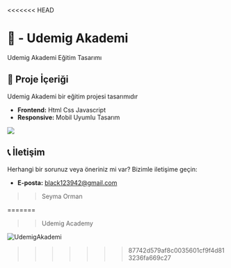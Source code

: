 <<<<<<< HEAD
# 🏢 - Udemig Akademi

Udemig Akademi Eğitim Tasarımı

## 📂 Proje İçeriği  

Udemig Akademi bir eğitim projesi tasarımıdır 

- **Frontend:** Html Css Javascript
- **Responsive:** Mobil Uyumlu Tasarım

![](UdemigAkademi.gif)

## 📞 İletişim  
Herhangi bir sorunuz veya öneriniz mi var? Bizimle iletişime geçin:  
- **E-posta:** black123942@gmail.com  
>>Seyma Orman









=======
>>Udemig Academy
>
>
![UdemigAkademi](https://github.com/user-attachments/assets/ee003264-e5b0-47f9-bf08-cf3348766ba9)
>>>>>>> 87742d579af8c0035601cf9f4d813236fa669c27

